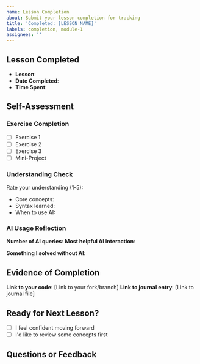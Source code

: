 ```yaml
---
name: Lesson Completion
about: Submit your lesson completion for tracking
title: 'Completed: [LESSON NAME]'
labels: completion, module-1
assignees: ''
---
```


## Lesson Completed
- **Lesson**: 
- **Date Completed**: 
- **Time Spent**: 

## Self-Assessment

### Exercise Completion
- [ ] Exercise 1
- [ ] Exercise 2  
- [ ] Exercise 3
- [ ] Mini-Project

### Understanding Check
Rate your understanding (1-5):
- Core concepts: 
- Syntax learned: 
- When to use AI: 

### AI Usage Reflection
**Number of AI queries**: 
**Most helpful AI interaction**:


**Something I solved without AI**:


## Evidence of Completion

**Link to your code**: [Link to your fork/branch]
**Link to journal entry**: [Link to journal file]

## Ready for Next Lesson?
- [ ] I feel confident moving forward
- [ ] I'd like to review some concepts first

## Questions or Feedback